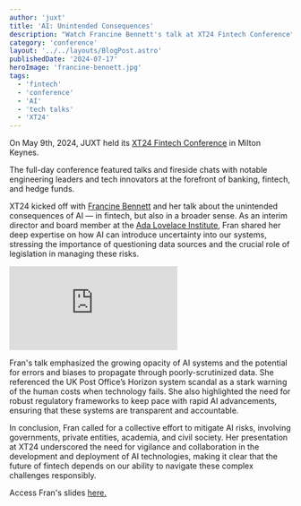 ```yaml
---
author: 'juxt'
title: 'AI: Unintended Consequences'
description: "Watch Francine Bennett's talk at XT24 Fintech Conference"
category: 'conference'
layout: '../../layouts/BlogPost.astro'
publishedDate: '2024-07-17'
heroImage: 'francine-bennett.jpg'
tags:
  - 'fintech'
  - 'conference'
  - 'AI'
  - 'tech talks'
  - 'XT24'
---
```


On May 9th, 2024, JUXT held its [XT24 Fintech Conference](https://www.juxt.pro/xt24/) in Milton Keynes.

The full-day conference featured talks and fireside chats with notable engineering leaders and tech innovators at the forefront of banking, fintech, and hedge funds.

XT24 kicked off with [Francine Bennett](https://www.adalovelaceinstitute.org/person/francine-bennett/) and her talk about the unintended consequences of AI — in fintech, but also in a broader sense. As an interim director and board member at the [Ada Lovelace Institute](https://www.adalovelaceinstitute.org/), Fran shared her deep expertise on how AI can introduce uncertainty into our systems, stressing the importance of questioning data sources and the crucial role of legislation in managing these risks.

<iframe class='aspect-video w-full' src="https://www.youtube.com/embed/PZp2OtG3xaA?si=E7jM87GfFkSkfcZB" title="YouTube video player" frameborder="0" allow="accelerometer; autoplay; clipboard-write; encrypted-media; gyroscope; picture-in-picture; web-share" referrerpolicy="strict-origin-when-cross-origin" allowfullscreen></iframe>

Fran's talk emphasized the growing opacity of AI systems and the potential for errors and biases to propagate through poorly-scrutinized data. She referenced the UK Post Office’s Horizon system scandal as a stark warning of the human costs when technology fails. She also highlighted the need for robust regulatory frameworks to keep pace with rapid AI advancements, ensuring that these systems are transparent and accountable.

In conclusion, Fran called for a collective effort to mitigate AI risks, involving governments, private entities, academia, and civil society. Her presentation at XT24 underscored the need for vigilance and collaboration in the development and deployment of AI technologies, making it clear that the future of fintech depends on our ability to navigate these complex challenges responsibly.

Access Fran's slides <a href="/slides/Francine-Bennett-AI.pdf" target="_blank">here.</a>
